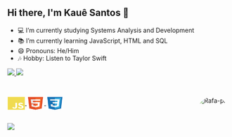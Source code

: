 ## Hi there, I'm Kauê Santos 👋

- 💻 I’m currently studying Systems Analysis and Development
- 📚 I’m currently learning JavaScript, HTML and SQL
- 😄 Pronouns: He/Him
- 🎶 Hobby: Listen to Taylor Swift


<div style="left">
  <a href="https://github.com/kauevsantus"> 
  <img height="180em" src="https://github-readme-stats.vercel.app/api?username=kauevsantus&show_icons=true&theme=vue-dark&include_all_commits=true&count_private=true"/>
  <img height="180em" src="https://github-readme-stats.vercel.app/api/top-langs/?username=kauevsantus&layout=compact&langs_count=7&theme=vue-dark"/>
</div>

##

<div style="display: inline_block"><br>
  <img align="center" alt="Rafa-Js" height="30" width="40" src="https://raw.githubusercontent.com/devicons/devicon/master/icons/javascript/javascript-plain.svg">
  <img align="center" alt="Rafa-HTML" height="30" width="40" src="https://raw.githubusercontent.com/devicons/devicon/master/icons/html5/html5-original.svg">
  <img align="center" alt="Rafa-CSS" height="30" width="40" src="https://raw.githubusercontent.com/devicons/devicon/master/icons/css3/css3-original.svg">
  <img align="right" alt="Rafa-pic" height="150" style="border-radius:50px;" src="https://cdn.discordapp.com/attachments/1005655735830597723/1010647799676809327/unknown.png">
</div>

##

<div>
 <a href="https://instagram.com/_kauezito" target="_blank"><img src="https://img.shields.io/badge/-Instagram-%23E4405F?style=for-the-badge&logo=instagram&logoColor=white" target="_blank"></a>
</div>
